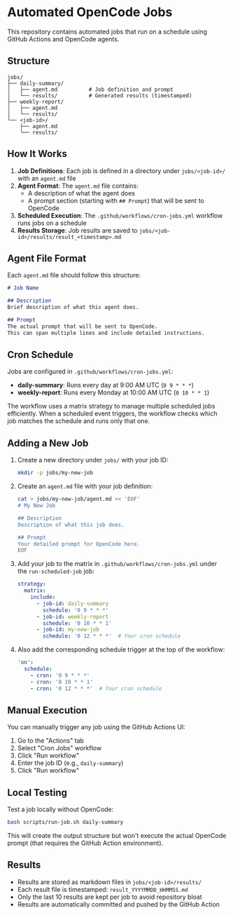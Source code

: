 # Automated OpenCode Jobs

This repository contains automated jobs that run on a schedule using GitHub Actions and OpenCode agents.

## Structure

```
jobs/
├── daily-summary/
│   ├── agent.md          # Job definition and prompt
│   └── results/          # Generated results (timestamped)
├── weekly-report/
│   ├── agent.md
│   └── results/
└── <job-id>/
    ├── agent.md
    └── results/
```

## How It Works

1. **Job Definitions**: Each job is defined in a directory under `jobs/<job-id>/` with an `agent.md` file
2. **Agent Format**: The `agent.md` file contains:
   - A description of what the agent does
   - A prompt section (starting with `## Prompt`) that will be sent to OpenCode
3. **Scheduled Execution**: The `.github/workflows/cron-jobs.yml` workflow runs jobs on a schedule
4. **Results Storage**: Job results are saved to `jobs/<job-id>/results/result_<timestamp>.md`

## Agent File Format

Each `agent.md` file should follow this structure:

```markdown
# Job Name

## Description
Brief description of what this agent does.

## Prompt
The actual prompt that will be sent to OpenCode.
This can span multiple lines and include detailed instructions.
```

## Cron Schedule

Jobs are configured in `.github/workflows/cron-jobs.yml`:

- **daily-summary**: Runs every day at 9:00 AM UTC (`0 9 * * *`)
- **weekly-report**: Runs every Monday at 10:00 AM UTC (`0 10 * * 1`)

The workflow uses a matrix strategy to manage multiple scheduled jobs efficiently. When a scheduled event triggers, the workflow checks which job matches the schedule and runs only that one.

## Adding a New Job

1. Create a new directory under `jobs/` with your job ID:
   ```bash
   mkdir -p jobs/my-new-job
   ```

2. Create an `agent.md` file with your job definition:
   ```bash
   cat > jobs/my-new-job/agent.md << 'EOF'
   # My New Job
   
   ## Description
   Description of what this job does.
   
   ## Prompt
   Your detailed prompt for OpenCode here.
   EOF
   ```

3. Add your job to the matrix in `.github/workflows/cron-jobs.yml` under the `run-scheduled-job` job:
   ```yaml
   strategy:
     matrix:
       include:
         - job-id: daily-summary
           schedule: '0 9 * * *'
         - job-id: weekly-report
           schedule: '0 10 * * 1'
         - job-id: my-new-job
           schedule: '0 12 * * *'  # Your cron schedule
   ```

4. Also add the corresponding schedule trigger at the top of the workflow:
   ```yaml
   'on':
     schedule:
       - cron: '0 9 * * *'
       - cron: '0 10 * * 1'
       - cron: '0 12 * * *'  # Your cron schedule
   ```

## Manual Execution

You can manually trigger any job using the GitHub Actions UI:

1. Go to the "Actions" tab
2. Select "Cron Jobs" workflow
3. Click "Run workflow"
4. Enter the job ID (e.g., `daily-summary`)
5. Click "Run workflow"

## Local Testing

Test a job locally without OpenCode:

```bash
bash scripts/run-job.sh daily-summary
```

This will create the output structure but won't execute the actual OpenCode prompt (that requires the GitHub Action environment).

## Results

- Results are stored as markdown files in `jobs/<job-id>/results/`
- Each result file is timestamped: `result_YYYYMMDD_HHMMSS.md`
- Only the last 10 results are kept per job to avoid repository bloat
- Results are automatically committed and pushed by the GitHub Action
